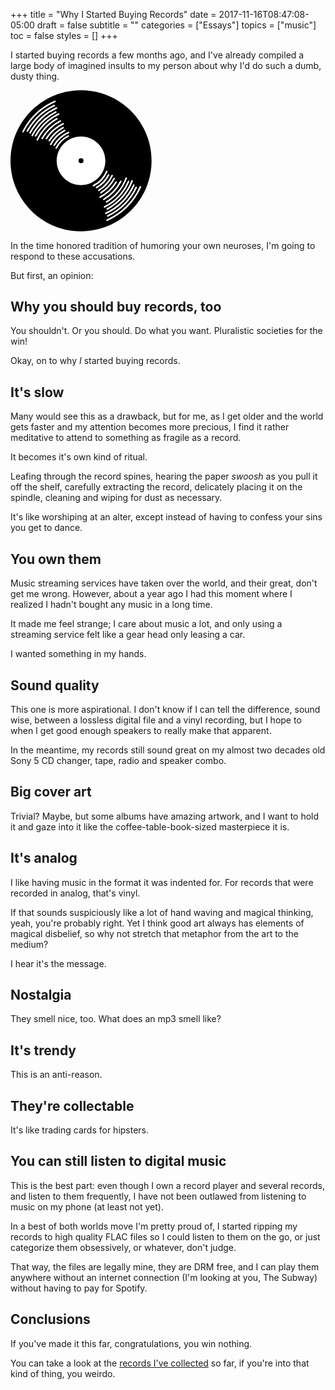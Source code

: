 +++
title = "Why I Started Buying Records"
date = 2017-11-16T08:47:08-05:00
draft = false
subtitle = ""
categories = ["Essays"]
topics = ["music"]
toc = false
styles = []
+++

I started buying records a few months ago, and I've already compiled a large
body of imagined insults to my person about why I'd do such a dumb, dusty thing.

<!--more-->

<svg class="align-right" xmlns="http://www.w3.org/2000/svg" version="1" width="225.68" height="225.687" viewBox="0 0 225.68 225.687" overflow="visible"><title>Vinyl Record</title><desc>A geometric image of a black vinyl record.</desc><path d="M225.68 112.847c0 62.324-50.515 112.84-112.844 112.84C50.522 225.686 0 175.17 0 112.846 0 50.525 50.522 0 112.836 0c62.33 0 112.844 50.525 112.844 112.847z"/><path d="M151.792 112.847c0 21.51-17.44 38.958-38.956 38.958-21.515 0-38.955-17.446-38.955-38.958 0-21.517 17.44-38.956 38.956-38.956 21.517 0 38.956 17.44 38.956 38.957z" fill="#fff"/><path d="M116.866 112.847a4.03 4.03 0 0 1-4.03 4.032 4.034 4.034 0 0 1-4.03-4.033 4.03 4.03 0 0 1 8.06 0z"/><path d="M20.097 66.216C30.92 44.73 48.992 27.523 71.1 17.8M207.882 154.58c-10.452 23.77-29.56 42.876-53.335 53.328M26.954 65.298a98.563 98.563 0 0 1 43.118-40.83M201.246 155.543c-9.625 19.9-25.782 36.058-45.683 45.696M31.278 68.092c9.515-17.3 24.375-31.246 42.35-39.614M197.293 151.87c-9.156 19.784-25.053 35.804-44.745 45.11M194.59 145.045c-7.586 19.257-21.782 35.187-39.796 45M34.828 72.416A88.268 88.268 0 0 1 72.436 34.82M188.86 145.892c-7.666 17.616-21.282 32.054-38.312 40.767M40.22 72.872a83.264 83.264 0 0 1 36.69-34.73M42.85 79.472c6.78-14.2 17.76-26.01 31.325-33.834M176.435 145.88a72.002 72.002 0 0 1-27.065 28.62M50.69 77.164A71.978 71.978 0 0 1 79.808 49.25M169.12 146.98a66.168 66.168 0 0 1-25.703 24.16M57.354 77.446a66.083 66.083 0 0 1 26.804-23.848M165.924 141.23a60.555 60.555 0 0 1-21.12 22.622M62.042 80.556a60.42 60.42 0 0 1 22.11-20.63M162.674 136.573a55.434 55.434 0 0 1-21.503 23.646M64.29 86.57a55.498 55.498 0 0 1 22.264-22.272M156.897 135.563a49.737 49.737 0 0 1-19.152 20.142M69.974 87.932a49.8 49.8 0 0 1 22.76-20.406M154.065 129.807a44.78 44.78 0 0 1-21.283 22.904M73.236 92.376a44.758 44.758 0 0 1 19.127-19.13M185.226 140.644c-6.082 15.844-17.22 29.175-31.428 38.03" fill="none" stroke="#fff" stroke-width="2.501" stroke-linecap="round" stroke-linejoin="round"/></svg>

In the time honored tradition of humoring your own neuroses, I'm going to
respond to these accusations.

But first, an opinion:

## Why you should buy records, too
You shouldn't. Or you should. Do what you want. Pluralistic societies for the
win!

Okay, on to why *I* started buying records.

## It's slow
Many would see this as a drawback, but for me, as I get older and the world gets
faster and my attention becomes more precious, I find it rather meditative to
attend to something as fragile as a record.

It becomes it's own kind of ritual.

Leafing through the record spines, hearing the paper *swoosh* as you pull it
off the shelf, carefully extracting the record, delicately placing it on the
spindle, cleaning and wiping for dust as necessary.

It's like worshiping at an alter, except instead of having to confess your sins
you get to dance.

## You own them
Music streaming services have taken over the world, and their great, don't get
me wrong. However, about a year ago I had this moment where I realized I hadn't
bought any music in a long time.

It made me feel strange; I care about music a lot, and only using a
streaming service felt like a gear head only leasing a car.

I wanted something in my hands.

## Sound quality
This one is more aspirational. I don't know if I can tell the difference, sound
wise, between a lossless digital file and a vinyl recording, but I hope to when
I get good enough speakers to really make that apparent.

In the meantime, my records still sound great on my almost two decades old Sony
5 CD changer, tape, radio and speaker combo.

## Big cover art
Trivial? Maybe, but some albums have amazing artwork, and I want to hold it and
gaze into it like the coffee-table-book-sized masterpiece it is.

## It's analog
I like having music in the format it was indented for. For records that were
recorded in analog, that's vinyl.

If that sounds suspiciously like a lot of hand waving and magical thinking,
yeah, you're probably right. Yet I think good art always has elements of magical
disbelief, so why not stretch that metaphor from the art to the medium?

I hear it's the message.

## Nostalgia
They smell nice, too. What does an mp3 smell like?

## It's trendy
This is an anti-reason.

## They're collectable
It's like trading cards for hipsters.

## You can still listen to digital music
This is the best part: even though I own a record player and several records, and
listen to them frequently, I have not been outlawed from listening to music on
my phone (at least not yet).

In a best of both worlds move I'm pretty proud of, I started ripping my records
to high quality FLAC files so I could listen to them on the go, or just
categorize them obsessively, or whatever, don't judge.

That way, the files are legally mine, they are DRM free, and I can play them
anywhere without an internet connection (I'm looking at you, The Subway) without
having to pay for Spotify.

## Conclusions
If you've made it this far, congratulations, you win nothing.

You can take a look at the [records I've collected](/page/record-collection) so far, if you're into that
kind of thing, you weirdo.
